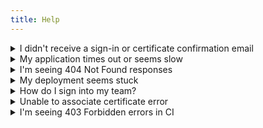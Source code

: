```yaml
---
title: Help
---
```


<details>
  <summary>I didn't receive a sign-in or certificate confirmation email</summary>
  <p>AWS email delivery can be slow sometimes. Please give it 30-60s. Otherwise, be sure to check your spam folder.</p>
</details>

<details>
  <summary>My application times out or seems slow</summary>
  <p>Lambda `memory` scales CPU alongside RAM, so if your application is slow to initialize or serve responses, you may want to try `1024` or above. See [Lambda Pricing](https://aws.amazon.com/lambda/pricing/) for options.</p>
  <p>Ensure that all of your dependencies are deployed. You may use `up -v` to view what is added or filtered from the deployment or `up build --size` to output the contents of the zip.</p>
</details>

<details>
  <summary>I'm seeing 404 Not Found responses</summary>
  <p>By default, Up ignores files which are found in `.upignore`. Use the verbose flag such as `up -v` to see if files have been filtered or `up build --size` to see a list of files within the zip sorted by size. See [Ignoring Files](#configuration.ignoring_files) for more information.</p>
</details>

<details>
  <summary>My deployment seems stuck</summary>
  <p>The first deploy also creates resources associated with your project and can take roughly 1-2 minutes. AWS provides limited granularity into the creation progress of these resources, so the progress bar may appear "stuck".</p>
</details>

<details>
  <summary>How do I sign into my team?</summary>
  <p>Run `up team login` if you aren't signed in, then run `up team login --team my-team-id` to sign into any teams you're an owner or member of.</p>
</details>

<details>
  <summary>Unable to associate certificate error</summary>
  <p>If you receive a `Unable to associate certificate` error it is because you have not verified the SSL certificate. Certs for CloudFront when creating a custom domain MUST be in us-east-1, so if you need to manually resend verification emails visit [ACM in US East 1](https://console.aws.amazon.com/acm/home?region=us-east-1).</p>
</details>

<details>
  <summary>I'm seeing 403 Forbidden errors in CI</summary>
  <p>If you run into "403 Forbidden" errors this is due to GitHub's low rate limit for unauthenticated users, consider creating a [Personal Access Token](https://github.com/settings/tokens) and adding `GITHUB_TOKEN` to your CI.</p>
</details>

